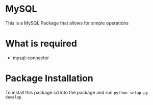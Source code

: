 # MySQL
This is a MySQL Package that allows for simple operations

# What is required
 - mysql-connector

# Package Installation
To install this package cd into the package and run
`python setup.py develop`
